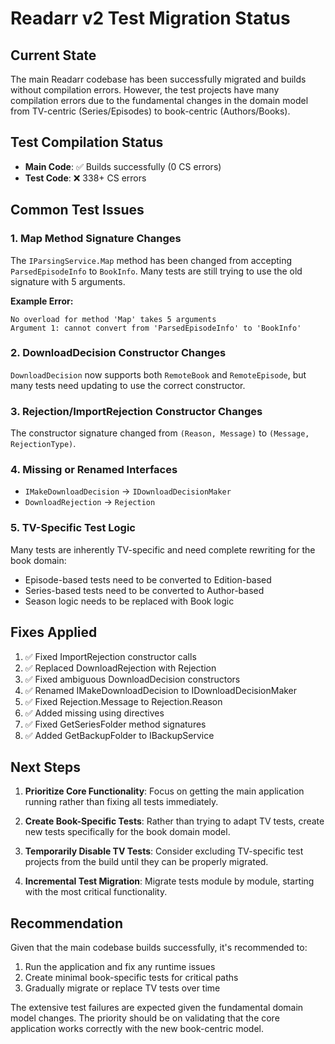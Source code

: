 # Readarr v2 Test Migration Status

## Current State

The main Readarr codebase has been successfully migrated and builds without compilation errors. However, the test projects have many compilation errors due to the fundamental changes in the domain model from TV-centric (Series/Episodes) to book-centric (Authors/Books).

## Test Compilation Status

- **Main Code**: ✅ Builds successfully (0 CS errors)
- **Test Code**: ❌ 338+ CS errors

## Common Test Issues

### 1. Map Method Signature Changes
The `IParsingService.Map` method has been changed from accepting `ParsedEpisodeInfo` to `BookInfo`. Many tests are still trying to use the old signature with 5 arguments.

**Example Error:**
```
No overload for method 'Map' takes 5 arguments
Argument 1: cannot convert from 'ParsedEpisodeInfo' to 'BookInfo'
```

### 2. DownloadDecision Constructor Changes
`DownloadDecision` now supports both `RemoteBook` and `RemoteEpisode`, but many tests need updating to use the correct constructor.

### 3. Rejection/ImportRejection Constructor Changes
The constructor signature changed from `(Reason, Message)` to `(Message, RejectionType)`.

### 4. Missing or Renamed Interfaces
- `IMakeDownloadDecision` → `IDownloadDecisionMaker`
- `DownloadRejection` → `Rejection`

### 5. TV-Specific Test Logic
Many tests are inherently TV-specific and need complete rewriting for the book domain:
- Episode-based tests need to be converted to Edition-based
- Series-based tests need to be converted to Author-based
- Season logic needs to be replaced with Book logic

## Fixes Applied

1. ✅ Fixed ImportRejection constructor calls
2. ✅ Replaced DownloadRejection with Rejection
3. ✅ Fixed ambiguous DownloadDecision constructors
4. ✅ Renamed IMakeDownloadDecision to IDownloadDecisionMaker
5. ✅ Fixed Rejection.Message to Rejection.Reason
6. ✅ Added missing using directives
7. ✅ Fixed GetSeriesFolder method signatures
8. ✅ Added GetBackupFolder to IBackupService

## Next Steps

1. **Prioritize Core Functionality**: Focus on getting the main application running rather than fixing all tests immediately.

2. **Create Book-Specific Tests**: Rather than trying to adapt TV tests, create new tests specifically for the book domain model.

3. **Temporarily Disable TV Tests**: Consider excluding TV-specific test projects from the build until they can be properly migrated.

4. **Incremental Test Migration**: Migrate tests module by module, starting with the most critical functionality.

## Recommendation

Given that the main codebase builds successfully, it's recommended to:

1. Run the application and fix any runtime issues
2. Create minimal book-specific tests for critical paths
3. Gradually migrate or replace TV tests over time

The extensive test failures are expected given the fundamental domain model changes. The priority should be on validating that the core application works correctly with the new book-centric model.